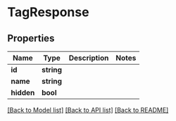 # TagResponse

## Properties
Name | Type | Description | Notes
------------ | ------------- | ------------- | -------------
**id** | **string** |  | 
**name** | **string** |  | 
**hidden** | **bool** |  | 

[[Back to Model list]](../README.md#documentation-for-models) [[Back to API list]](../README.md#documentation-for-api-endpoints) [[Back to README]](../README.md)


